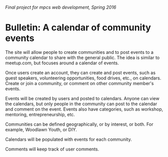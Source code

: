 *Final project for mpcs web development, Spring 2016*

# Bulletin: A calendar of community events

The site will allow people to create communities and to post events to a community calendar to share with the general public. The idea is similar to meetup.com, but focuses around a calendar of events.

Once users create an account, they can create and post events, such as guest speakers, volunteering opportunities, food drives, etc., on calendars. Create or join a community, or comment on other community member's events.

Events will be created by users and posted to calendars. Anyone can view the calendars, but only people in the community can post to the calendar and comment on the event. Events also have categories, such as workshop, mentoring, entrepreneurship, etc.

Communities can be defined geographically, or by interest, or both. For example, Woodlawn Youth, or DIY.

Calendars will be populated with events for each community.

Comments will keep track of user comments.